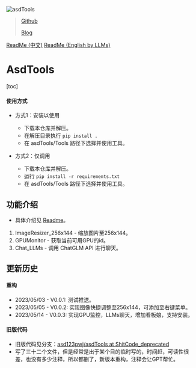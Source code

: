 ![asdTools](asdTools.png "asdTools")

> [Github](https://github.com/asd123pwj/QuickRename)
>
> [Blog](https://mwhls.top/3944.html)

[ReadMe (中文)](Readme.md)
[ReadMe (English by LLMs)](Readme_en.md)

# AsdTools

[toc]

#### 使用方式

- 方式1：安装以使用

  - 下载本仓库并解压。
  - 在解压目录执行 `pip install .`
  - 在 asdTools/Tools 路径下选择并使用工具。
- 方式2：仅调用

  - 下载本仓库并解压。
  - 运行 `pip install -r requirements.txt`
  - 在 asdTools/Tools 路径下选择并使用工具。

## 功能介绍

- 具体介绍见 [Readme](asdTools/Tools/Readme.md)。

1. ImageResizer_256x144 - 缩放图片至256x144。
2. GPUMonitor - 获取当前可用GPU的id。
3. Chat_LLMs - 调用 ChatGLM API 进行聊天。

## 更新历史

#### 重构

- 2023/05/03 - V0.0.1: 测试推送。
- 2023/05/05 - V0.0.2: 实现图像快捷调整至256x144，可添加至右键菜单。
- 2023/05/14 - V0.0.3: 实现GPU监控，LLMs聊天，增加看板娘，支持安装。

#### 旧版代码

- 旧版代码见分支：[asd123pwj/asdTools at ShitCode_deprecated](https://github.com/asd123pwj/asdTools/tree/ShitCode_deprecated)
- 写了三十二个文件，但是经常是出于某个目的临时写的，时间赶，可读性很差，也没有多少注释，所以都删了，新版本重构，注释会让GPT帮忙。

